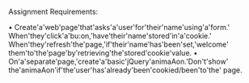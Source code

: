 Assignment Requirements:

• Create'a'web'page'that'asks'a'user'for'their'name'using'a'form.'
When'they'click'a'bu:on,'have'their'name'stored'in'a'cookie.'
When'they'refresh'the'page,'if'their'name'has'been'set,'welcome' them'to'the'page'by'retrieving'the'stored'cookie'value.
• On'a'separate'page,'create'a'basic'jQuery'animaAon.'Don't'show'
the'animaAon'if'the'user'has'already'been'cookied/been'to'the'
page.
